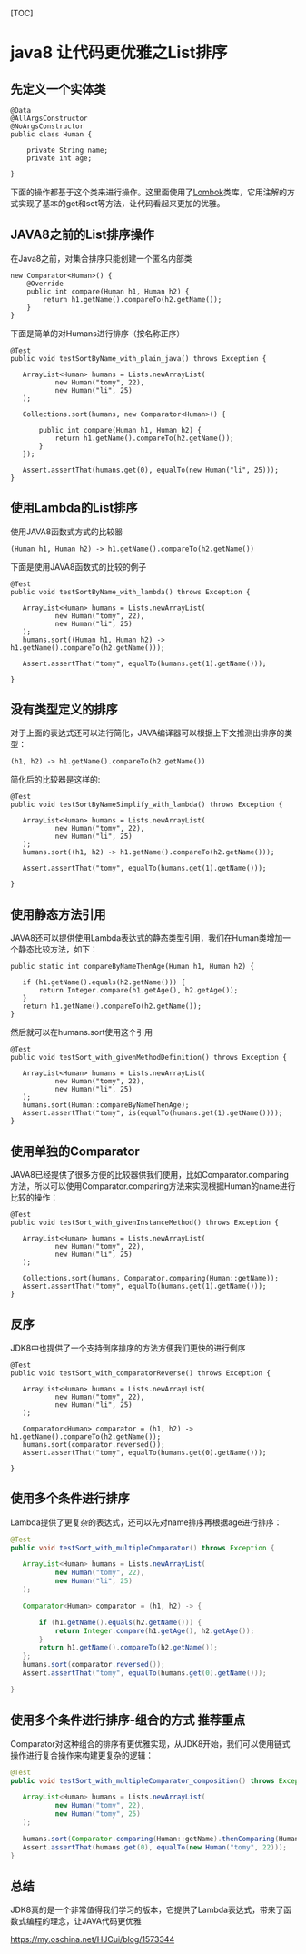 [TOC]



# java8 让代码更优雅之List排序

## 先定义一个实体类

```
@Data
@AllArgsConstructor
@NoArgsConstructor
public class Human {

    private String name;
    private int age;
    
}
```

下面的操作都基于这个类来进行操作。这里面使用了[Lombok](https://projectlombok.org/)类库，它用注解的方式实现了基本的get和set等方法，让代码看起来更加的优雅。

## JAVA8之前的List排序操作

在Java8之前，对集合排序只能创建一个匿名内部类

```
new Comparator<Human>() {
    @Override
    public int compare(Human h1, Human h2) {
        return h1.getName().compareTo(h2.getName());
    }
}
```

下面是简单的对Humans进行排序（按名称正序）

```
@Test
public void testSortByName_with_plain_java() throws Exception {

   ArrayList<Human> humans = Lists.newArrayList(
           new Human("tomy", 22),
           new Human("li", 25)
   );

   Collections.sort(humans, new Comparator<Human>() {
         
       public int compare(Human h1, Human h2) {
           return h1.getName().compareTo(h2.getName());
       }
   });

   Assert.assertThat(humans.get(0), equalTo(new Human("li", 25)));
}
```

## 使用Lambda的List排序

使用JAVA8函数式方式的比较器

```
(Human h1, Human h2) -> h1.getName().compareTo(h2.getName())
```

下面是使用JAVA8函数式的比较的例子

```
@Test
public void testSortByName_with_lambda() throws Exception {

   ArrayList<Human> humans = Lists.newArrayList(
           new Human("tomy", 22),
           new Human("li", 25)
   );
   humans.sort((Human h1, Human h2) -> h1.getName().compareTo(h2.getName()));

   Assert.assertThat("tomy", equalTo(humans.get(1).getName()));

}
```

## 没有类型定义的排序

对于上面的表达式还可以进行简化，JAVA编译器可以根据上下文推测出排序的类型：

```
(h1, h2) -> h1.getName().compareTo(h2.getName())
```

简化后的比较器是这样的:

```
@Test
public void testSortByNameSimplify_with_lambda() throws Exception {

   ArrayList<Human> humans = Lists.newArrayList(
           new Human("tomy", 22),
           new Human("li", 25)
   );
   humans.sort((h1, h2) -> h1.getName().compareTo(h2.getName()));

   Assert.assertThat("tomy", equalTo(humans.get(1).getName()));

}   
```

## 使用静态方法引用

JAVA8还可以提供使用Lambda表达式的静态类型引用，我们在Human类增加一个静态比较方法，如下：

```
public static int compareByNameThenAge(Human h1, Human h2) {

   if (h1.getName().equals(h2.getName())) {
       return Integer.compare(h1.getAge(), h2.getAge());
   }
   return h1.getName().compareTo(h2.getName());
}
```

然后就可以在humans.sort使用这个引用

```
@Test
public void testSort_with_givenMethodDefinition() throws Exception {

   ArrayList<Human> humans = Lists.newArrayList(
           new Human("tomy", 22),
           new Human("li", 25)
   );
   humans.sort(Human::compareByNameThenAge);
   Assert.assertThat("tomy", is(equalTo(humans.get(1).getName())));
}
```

## 使用单独的Comparator

JAVA8已经提供了很多方便的比较器供我们使用，比如Comparator.comparing方法，所以可以使用Comparator.comparing方法来实现根据Human的name进行比较的操作：

```
@Test
public void testSort_with_givenInstanceMethod() throws Exception {

   ArrayList<Human> humans = Lists.newArrayList(
           new Human("tomy", 22),
           new Human("li", 25)
   );

   Collections.sort(humans, Comparator.comparing(Human::getName));
   Assert.assertThat("tomy", equalTo(humans.get(1).getName()));
}
```

## 反序

JDK8中也提供了一个支持倒序排序的方法方便我们更快的进行倒序

```
@Test
public void testSort_with_comparatorReverse() throws Exception {

   ArrayList<Human> humans = Lists.newArrayList(
           new Human("tomy", 22),
           new Human("li", 25)
   );

   Comparator<Human> comparator = (h1, h2) -> h1.getName().compareTo(h2.getName());
   humans.sort(comparator.reversed());
   Assert.assertThat("tomy", equalTo(humans.get(0).getName()));

}
```

## 使用多个条件进行排序

Lambda提供了更复杂的表达式，还可以先对name排序再根据age进行排序：

```java
@Test
public void testSort_with_multipleComparator() throws Exception {

   ArrayList<Human> humans = Lists.newArrayList(
           new Human("tomy", 22),
           new Human("li", 25)
   );

   Comparator<Human> comparator = (h1, h2) -> {

       if (h1.getName().equals(h2.getName())) {
           return Integer.compare(h1.getAge(), h2.getAge());
       }
       return h1.getName().compareTo(h2.getName());
   };
   humans.sort(comparator.reversed());
   Assert.assertThat("tomy", equalTo(humans.get(0).getName()));

}
```

## 使用多个条件进行排序-组合的方式  推荐重点

Comparator对这种组合的排序有更优雅实现，从JDK8开始，我们可以使用链式操作进行复合操作来构建更复杂的逻辑：

```java
@Test
public void testSort_with_multipleComparator_composition() throws Exception {

   ArrayList<Human> humans = Lists.newArrayList(
           new Human("tomy", 22),
           new Human("tomy", 25)
   );

   humans.sort(Comparator.comparing(Human::getName).thenComparing(Human::getAge));
   Assert.assertThat(humans.get(0), equalTo(new Human("tomy", 22)));
}
```

## 总结

JDK8真的是一个非常值得我们学习的版本，它提供了Lambda表达式，带来了函数式编程的理念，让JAVA代码更优雅





https://my.oschina.net/HJCui/blog/1573344